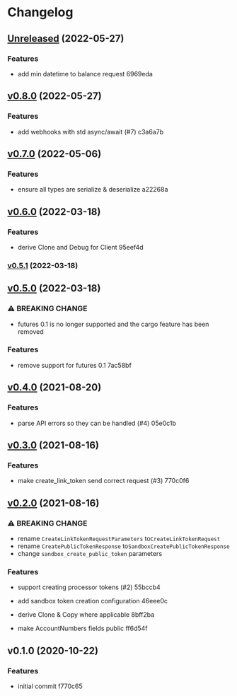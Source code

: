 # Changelog

## [Unreleased](https://github.com/telcoin/plaid/compare/v0.8.0...HEAD) (2022-05-27)


### Features

* add min datetime to balance request
 6969eda


## [v0.8.0](https://github.com/telcoin/plaid/compare/v0.7.0...v0.8.0) (2022-05-27)


### Features

* add webhooks with std async/await (#7)
 c3a6a7b


## [v0.7.0](https://github.com/telcoin/plaid/compare/v0.6.0...v0.7.0) (2022-05-06)


### Features

* ensure all types are serialize & deserialize
 a22268a


## [v0.6.0](https://github.com/telcoin/plaid/compare/v0.5.1...v0.6.0) (2022-03-18)


### Features

* derive Clone and Debug for Client
 95eef4d


### [v0.5.1](https://github.com/telcoin/plaid/compare/v0.5.0...v0.5.1) (2022-03-18)


## [v0.5.0](https://github.com/telcoin/plaid/compare/v0.4.0...v0.5.0) (2022-03-18)

### ⚠ BREAKING CHANGE

* futures 0.1 is no longer supported and the cargo feature has been removed


### Features

* remove support for futures 0.1
 7ac58bf


## [v0.4.0](https://github.com/telcoin/plaid/compare/v0.3.0...v0.4.0) (2021-08-20)


### Features

* parse API errors so they can be handled (#4)
 05e0c1b


## [v0.3.0](https://github.com/telcoin/plaid/compare/v0.2.0...v0.3.0) (2021-08-16)


### Features

* make create_link_token send correct request (#3)
 770c0f6


## [v0.2.0](https://github.com/telcoin/plaid/compare/v0.1.0...v0.2.0) (2021-08-16)

### ⚠ BREAKING CHANGE

* rename `CreateLinkTokenRequestParameters` to`CreateLinkTokenRequest`
* rename `CreatePublicTokenResponse` to`SandboxCreatePublicTokenResponse`
* change `sandbox_create_public_token` parameters


### Features

* support creating processor tokens (#2)
 55bccb4

* add sandbox token creation configuration
 46eee0c

* derive Clone & Copy where applicable
 8bff2ba

* make AccountNumbers fields public
 ff6d54f


## v0.1.0 (2020-10-22)


### Features

* initial commit
 f770c65

